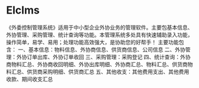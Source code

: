 # Elclms
 《外委控制管理系统》适用于中小型企业外协业务的管理软件。主要包基本信息、外协管理、采购管理、统计查询等功能。本管理系统多处具有快速辅助录入功能，操作简单，易学、易用；处理功能高效强大，是协助您的好帮手！ 主要功能包含： 一、基本信息：物料信息、外协商信息、供货商信息、公司信息 二、外协管理：外协订单出库、外协订单收回 三、采购管理：采购登记 四、统计查询：外协商物料汇总、外协商收回明细、外协出库明细、外协商汇总、物料汇总、供货商物料汇总、供货商采购明细、供货商汇总 五、其他收支：其他费用支出、其他费用收款、期间收支汇总
